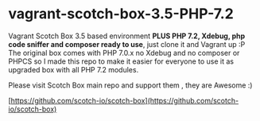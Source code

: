 # vagrant-scotch-box-3.5-PHP-7.2

Vagrant Scotch Box  3.5  based environment **PLUS PHP 7.2, Xdebug, php code sniffer and composer ready to use**, just clone it and Vagrant up :P The original box comes with PHP 7.0.x no Xdebug and no composer or PHPCS so I made this repo to make it easier for everyone to use it as upgraded box with all PHP 7.2 modules.

Please visit Scotch Box main repo and support them , they are Awesome :)

[https://github.com/scotch-io/scotch-box](https://github.com/scotch-io/scotch-box)

